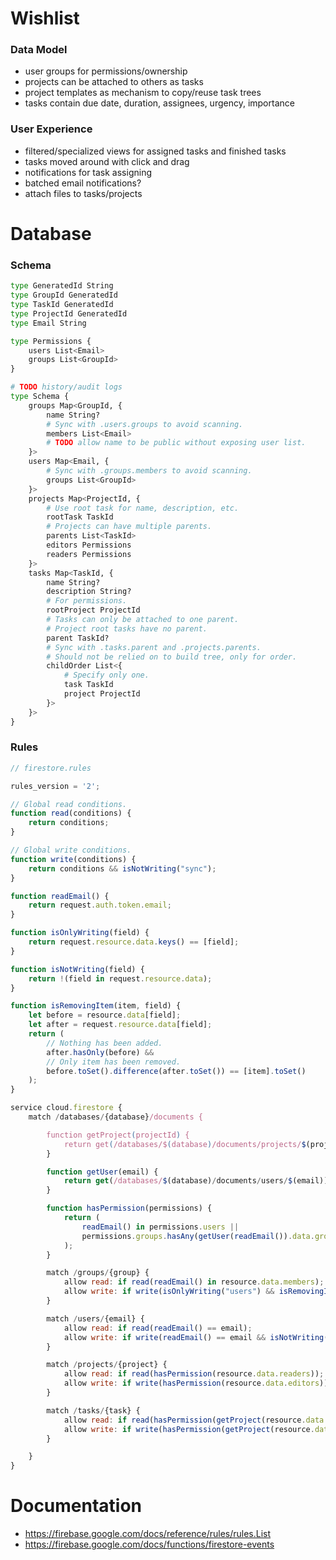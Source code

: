 # Wishlist

### Data Model

- user groups for permissions/ownership
- projects can be attached to others as tasks
- project templates as mechanism to copy/reuse task trees
- tasks contain due date, duration, assignees, urgency, importance

### User Experience

- filtered/specialized views for assigned tasks and finished tasks
- tasks moved around with click and drag
- notifications for task assigning
- batched email notifications?
- attach files to tasks/projects

# Database

### Schema

```python
type GeneratedId String
type GroupId GeneratedId
type TaskId GeneratedId
type ProjectId GeneratedId
type Email String

type Permissions {
    users List<Email>
    groups List<GroupId>
}

# TODO history/audit logs
type Schema {
    groups Map<GroupId, {
        name String?
        # Sync with .users.groups to avoid scanning.
        members List<Email>
        # TODO allow name to be public without exposing user list.
    }>
    users Map<Email, {
        # Sync with .groups.members to avoid scanning.
        groups List<GroupId>
    }>
    projects Map<ProjectId, {
        # Use root task for name, description, etc.
        rootTask TaskId
        # Projects can have multiple parents.
        parents List<TaskId>
        editors Permissions
        readers Permissions
    }>
    tasks Map<TaskId, {
        name String?
        description String?
        # For permissions.
        rootProject ProjectId
        # Tasks can only be attached to one parent.
        # Project root tasks have no parent.
        parent TaskId?
        # Sync with .tasks.parent and .projects.parents.
        # Should not be relied on to build tree, only for order.
        childOrder List<{
            # Specify only one.
            task TaskId
            project ProjectId
        }>
    }>
}
```

### Rules

```js
// firestore.rules

rules_version = '2';

// Global read conditions.
function read(conditions) {
    return conditions;
}

// Global write conditions.
function write(conditions) {
    return conditions && isNotWriting("sync");
}

function readEmail() {
    return request.auth.token.email;
}

function isOnlyWriting(field) {
    return request.resource.data.keys() == [field];
}

function isNotWriting(field) {
    return !(field in request.resource.data);
}

function isRemovingItem(item, field) {
    let before = resource.data[field];
    let after = request.resource.data[field];
    return (
        // Nothing has been added.
        after.hasOnly(before) &&
        // Only item has been removed.
        before.toSet().difference(after.toSet()) == [item].toSet()
    );
}

service cloud.firestore {
    match /databases/{database}/documents {

        function getProject(projectId) {
            return get(/databases/$(database)/documents/projects/$(projectId));
        }

        function getUser(email) {
            return get(/databases/$(database)/documents/users/$(email));
        }

        function hasPermission(permissions) {
            return (
                readEmail() in permissions.users ||
                permissions.groups.hasAny(getUser(readEmail()).data.groups)
            );
        }

        match /groups/{group} {
            allow read: if read(readEmail() in resource.data.members);
            allow write: if write(isOnlyWriting("users") && isRemovingItem(readEmail(), "users"));
        }

        match /users/{email} {
            allow read: if read(readEmail() == email);
            allow write: if write(readEmail() == email && isNotWriting("groups"));
        }

        match /projects/{project} {
            allow read: if read(hasPermission(resource.data.readers));
            allow write: if write(hasPermission(resource.data.editors));
        }

        match /tasks/{task} {
            allow read: if read(hasPermission(getProject(resource.data.rootProject).data.readers));
            allow write: if write(hasPermission(getProject(resource.data.rootProject).data.editors));
        }

    }
}
```

# Documentation

- https://firebase.google.com/docs/reference/rules/rules.List
- https://firebase.google.com/docs/functions/firestore-events

